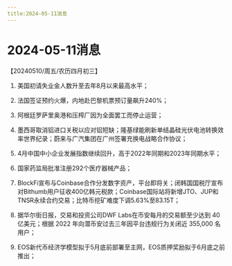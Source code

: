 ```yaml
---
title:2024-05-11消息
---
```

# 2024-05-11消息
【20240510/周五/农历四月初三】

1. 美国初请失业金人数升至去年8月以来最高水平；

2. 法国签证预约火爆，内地赴巴黎机票预订量飙升240%；

3. 阿根廷罗萨里奥港和压榨厂因为全面罢工而停止运营；

4. 墨西哥取消铝进口关税以应对铝短缺；隆基绿能刷新单结晶硅光伏电池转换效率世界纪录；蔚来与广汽集团在广州签署充换电战略合作协议；

5. 4月中国中小企业发展指数继续回升，高于2022年同期和2023年同期水平；

6. 国家药监局批准注册292个医疗器械产品；

7. BlockFi宣布与Coinbase合作分发数字资产，平台即将关；闭韩国国税厅宣布对Bithumb用户征收400亿韩元税款；Coinbase国际站将新增JTO、JUP和TNSR永续合约交易；比特币挖矿难度下调5.63%至83.15T；

8. 据华尔街日报，交易和投资公司DWF Labs在币安每月的交易额至少达到 40 亿美元；根据 2022 年向潜币安过去三年因平台违规行为关闭近 355,000 名用户；

9. EOS新代币经济学模型拟于5月底前部署至主网，EOS质押奖励拟于6月底之前推出；